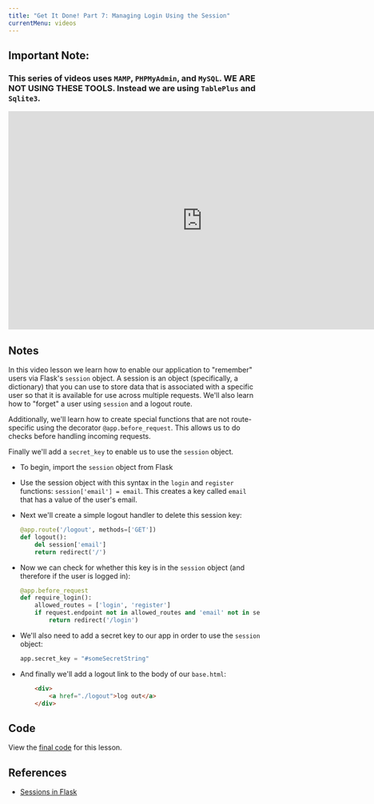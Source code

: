 ```yaml
---
title: "Get It Done! Part 7: Managing Login Using the Session"
currentMenu: videos
---
```


## Important Note:

### This series of videos uses `MAMP`, `PHPMyAdmin`, and `MySQL`.  **WE ARE NOT USING THESE TOOLS.** Instead we are using `TablePlus` and `Sqlite3`.

<div class="youtube-wrapper"><iframe width="776" height="437" src="https://www.youtube-nocookie.com/embed/QjJ_pTZoWw0?rel=0" frameborder="0" allowfullscreen></iframe></div>

## Notes

In this video lesson we learn how to enable our application to "remember" users via Flask's `session` object. A session is an object (specifically, a dictionary) that you can use to store data that is associated with a specific user so that it is available for use across multiple requests. We'll also learn how to "forget" a user using `session` and a logout route. 

Additionally, we'll learn how to create special functions that are not route-specific using the decorator `@app.before_request`. This allows us to do checks before handling incoming requests. 

Finally we'll add a `secret_key` to enable us to use the `session` object. 

- To begin, import the `session` object from Flask

- Use the session object with this syntax in the `login` and `register` functions: `session['email'] = email`. This creates a key called `email` that has a value of the user's email.

- Next we'll create a simple logout handler to delete this session key:

    ```python
    @app.route('/logout', methods=['GET'])
    def logout():
        del session['email']
        return redirect('/')
    ```

- Now we can check for whether this key is in the `session` object (and therefore if the user is logged in):

    ```python
    @app.before_request
    def require_login():
        allowed_routes = ['login', 'register']
        if request.endpoint not in allowed_routes and 'email' not in session:
            return redirect('/login')
    ``` 
- We'll also need to add a secret key to our app in order to use the `session` object:

    ```python
    app.secret_key = "#someSecretString"
    ```
- And finally we'll add a logout link to the body of our `base.html`:

    ```HTML
        <div>
            <a href="./logout">log out</a>
        </div>
    ```

## Code

View the [final code](https://github.com/devetrycodeforward/get-it-done/tree/6b54b2bd08ba9ad65537003af7d8f03d3fd3559e) for this lesson.

## References

- [Sessions in Flask](http://flask.pocoo.org/docs/0.12/quickstart/#sessions)
